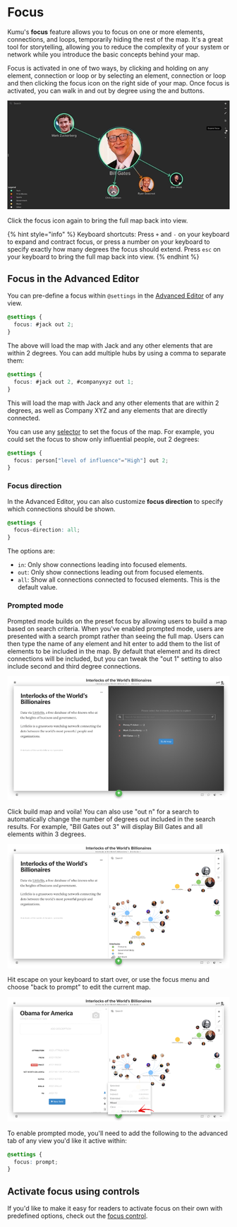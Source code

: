 # Focus

Kumu's **focus** feature allows you to focus on one or more elements, connections, and loops, temporarily hiding the rest of the map. It's a great tool for storytelling, allowing you to reduce the complexity of your system or network while you introduce the basic concepts behind your map.

Focus is activated in one of two ways, by clicking and holding on any element, connection or loop or by selecting an element, connection or loop and then clicking the focus icon on the right side of your map. Once focus is activated, you can walk in and out by degree using the and buttons.

![focus animation](../images/focus-expand-contract.gif)

Click the focus icon again to bring the full map back into view.

{% hint style="info" %}
Keyboard shortcuts: Press `+` and `-` on your keyboard to expand and contract focus, or press a number on your keyboard to specify exactly how many degrees the focus should extend. Press `esc` on your keyboard to bring the full map back into view.
{% endhint %}

## Focus in the Advanced Editor

You can pre-define a focus within `@settings` in the [Advanced Editor](../overview/view-editors.md#advanced-editor) of any view.

```scss
@settings {
  focus: #jack out 2;
}
```

The above will load the map with Jack and any other elements that are within 2 degrees. You can add multiple hubs by using a comma to separate them:

```scss
@settings {
  focus: #jack out 2, #companyxyz out 1;
}
```

This will load the map with Jack and any other elements that are within 2 degrees, as well as Company XYZ and any elements that are directly connected.

You can use any [selector](../overview/advanced-editor-hub/selector-reference.md) to set the focus of the map. For example, you could set the focus to show only influential people, out 2 degrees:

```scss
@settings {
  focus: person["level of influence"="High"] out 2;
}
```

### Focus direction

In the Advanced Editor, you can also customize **focus direction** to specify which connections should be shown.

```scss
@settings {
  focus-direction: all;
}
```

The options are:

* `in`: Only show connections leading into focused elements.
* `out`: Only show connections leading out from focused elements.
* `all`: Show all connections connected to focused elements. This is the default value.

### Prompted mode

Prompted mode builds on the preset focus by allowing users to build a map based on search criteria. When you've enabled prompted mode, users are presented with a search prompt rather than seeing the full map. Users can then type the name of any element and hit enter to add them to the list of elements to be included in the map. By default that element and its direct connections will be included, but you can tweak the "out 1" setting to also include second and third degree connections.

![prompted mode](../images/prompted-mode.png)

Click build map and voila! You can also use "out n" for a search to automatically change the number of degrees out included in the search results. For example, "Bill Gates out 3" will display Bill Gates and all elements within 3 degrees.

![the map](../images/prompted-results.png)

Hit escape on your keyboard to start over, or use the focus menu and choose "back to prompt" to edit the current map.

![focus prompt](../images/focus-prompt.png)

To enable prompted mode, you'll need to add the following to the advanced tab of any view you'd like it active within:

```scss
@settings {
  focus: prompt;
}
```

## Activate focus using controls

If you'd like to make it easy for readers to activate focus on their own with predefined options, check out the [focus control](controls/focus-control.md).
